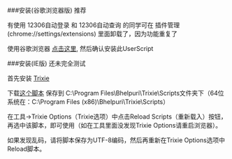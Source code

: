 ###安装(谷歌浏览器版) 推荐

有使用 12306自动登录 和 12306自动查询 的同学可在 插件管理(chrome://settings/extensions) 里面卸载了，因为功能重复了

使用谷歌浏览器 [点击这里](https://github.com/zzdhidden/12306/raw/master/12306BookingAssistant.user.js), 然后确认安装此UserScript

###安装(IE版) 还未完全测试

首先安装 [Trixie](http://www.bhelpuri.net/Trixie/TrixieDownload.htm)

下载[这个脚本](https://github.com/zzdhidden/12306/raw/master/12306BookingAssistant.user.js) 保存到 C:\Program Files\Bhelpuri\Trixie\Scripts文件夹下（64位系统在：C:\Program Files (x86)\Bhelpuri\Trixie\Scripts）

在工具->Trixie Options（Trixie选项）中点击Reload Scripts（重新载入）按钮，再选中该脚本，即可使用（如在工具里面没发现Trixie Options请重启浏览器）。

如果发现乱码，请将脚本保存为UTF-8编码，然后再重新在Trixie Options选项中Reload脚本。

